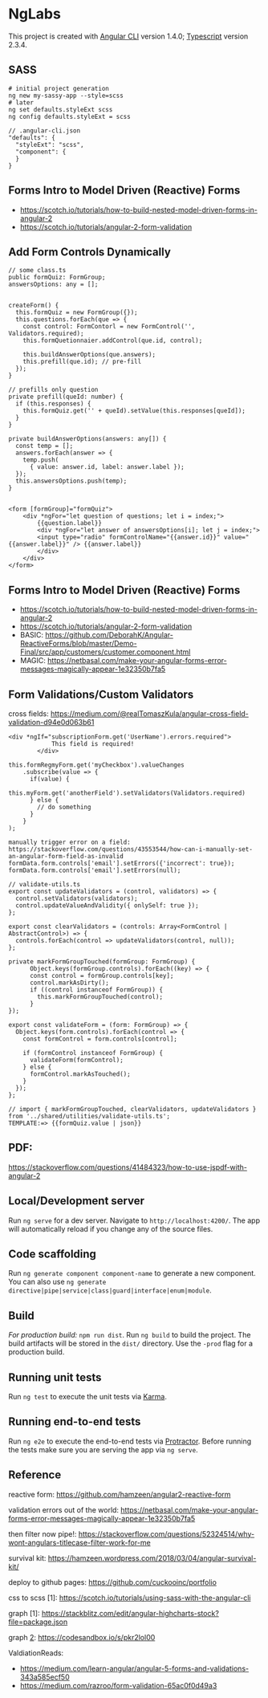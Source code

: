 # NgLabs

This project is created with [Angular CLI](https://github.com/angular/angular-cli) version 1.4.0; [Typescript](https://www.typescriptlang.org) version 2.3.4.

## SASS

```
# initial project generation
ng new my-sassy-app --style=scss
# later
ng set defaults.styleExt scss
ng config defaults.styleExt = scss

// .angular-cli.json
"defaults": {
  "styleExt": "scss",
  "component": {
  }
}
```

## Forms Intro to Model Driven (Reactive) Forms
  * https://scotch.io/tutorials/how-to-build-nested-model-driven-forms-in-angular-2
  * https://scotch.io/tutorials/angular-2-form-validation

## Add Form Controls Dynamically
```
// some class.ts
public formQuiz: FormGroup;
answersOptions: any = [];


createForm() {
  this.formQuiz = new FormGroup({});
  this.questions.forEach(que => {
    const control: FormContorl = new FormControl('', Validators.required);
    this.formQuetionnaier.addControl(que.id, control);

    this.buildAnswerOptions(que.answers);
    this.prefill(que.id); // pre-fill
  });
}

// prefills only question
private prefill(queId: number) {
  if (this.responses) {
    this.formQuiz.get('' + queId).setValue(this.responses[queId]);
  }
}

private buildAnswerOptions(answers: any[]) {
  const temp = [];
  answers.forEach(answer => {
    temp.push(
      { value: answer.id, label: answer.label });
  });
  this.answersOptions.push(temp);
}


<form [formGroup]="formQuiz">
    <div *ngFor="let question of questions; let i = index;">
	    {{question.label}}
	    <div *ngFor="let answer of answersOptions[i]; let j = index;">
        <input type="radio" formControlName="{{answer.id}}" value="{{answer.label}}" /> {{answer.label}} 
	    </div>
    </div>
</form>
```


## Forms Intro to Model Driven (Reactive) Forms
 * https://scotch.io/tutorials/how-to-build-nested-model-driven-forms-in-angular-2
 * https://scotch.io/tutorials/angular-2-form-validation
 * BASIC: https://github.com/DeborahK/Angular-ReactiveForms/blob/master/Demo-Final/src/app/customers/customer.component.html
 * MAGIC: https://netbasal.com/make-your-angular-forms-error-messages-magically-appear-1e32350b7fa5


## Form Validations/Custom Validators
cross fields: https://medium.com/@realTomaszKula/angular-cross-field-validation-d94e0d063b61
```
<div *ngIf="subscriptionForm.get('UserName').errors.required">
            This field is required!
        </div>

this.formRegmyForm.get('myCheckbox').valueChanges
    .subscribe(value => {
      if(value) {
        this.myForm.get('anotherField').setValidators(Validators.required)
      } else {
        // do something
      }
    }
);

manually trigger error on a field: https://stackoverflow.com/questions/43553544/how-can-i-manually-set-an-angular-form-field-as-invalid
formData.form.controls['email'].setErrors({'incorrect': true});
formData.form.controls['email'].setErrors(null);

// validate-utils.ts
export const updateValidators = (control, validators) => {
  control.setValidators(validators);
  control.updateValueAndValidity({ onlySelf: true });
};

export const clearValidators = (controls: Array<FormControl | AbstractControl>) => {
  controls.forEach(control => updateValidators(control, null));
};

private markFormGroupTouched(formGroup: FormGroup) {
      Object.keys(formGroup.controls).forEach((key) => {
      const control = formGroup.controls[key];
      control.markAsDirty();
      if ((control instanceof FormGroup)) {
        this.markFormGroupTouched(control);
      }
});

export const validateForm = (form: FormGroup) => {
  Object.keys(form.controls).forEach(control => {
    const formControl = form.controls[control];

    if (formControl instanceof FormGroup) {
      validateForm(formControl);
    } else {
      formControl.markAsTouched();
    }
  });
};

// import { markFormGroupTouched, clearValidators, updateValidators } from '../shared/utilities/validate-utils.ts';
TEMPLATE:=> {{formQuiz.value | json}}
```

## PDF:
https://stackoverflow.com/questions/41484323/how-to-use-jspdf-with-angular-2

## Local/Development server

Run `ng serve` for a dev server. Navigate to `http://localhost:4200/`. The app will automatically reload if you change any of the source files.

## Code scaffolding

Run `ng generate component component-name` to generate a new component. You can also use `ng generate directive|pipe|service|class|guard|interface|enum|module`.

## Build

*For production build:* `npm run dist`. Run `ng build` to build the project. The build artifacts will be stored in the `dist/` directory. Use the `-prod` flag for a production build.

## Running unit tests

Run `ng test` to execute the unit tests via [Karma](https://karma-runner.github.io).

## Running end-to-end tests

Run `ng e2e` to execute the end-to-end tests via [Protractor](http://www.protractortest.org/).
Before running the tests make sure you are serving the app via `ng serve`.

## Reference

reactive form: https://github.com/hamzeen/angular2-reactive-form

validation errors out of the world: https://netbasal.com/make-your-angular-forms-error-messages-magically-appear-1e32350b7fa5

then filter now pipe!: https://stackoverflow.com/questions/52324514/why-wont-angulars-titlecase-filter-work-for-me

survival kit: https://hamzeen.wordpress.com/2018/03/04/angular-survival-kit/

deploy to github pages: https://github.com/cuckooinc/portfolio

css to scss [1]: https://scotch.io/tutorials/using-sass-with-the-angular-cli

[2]: https://stackoverflow.com/questions/41428437/angular-cli-generate-sass-project-from-existing-project

graph [1]: https://stackblitz.com/edit/angular-highcharts-stock?file=package.json

graph [2]: https://codesandbox.io/s/pkr2lol00

ValdiationReads:

  * https://medium.com/learn-angular/angular-5-forms-and-validations-343a585ecf50
  * https://medium.com/razroo/form-validation-65ac0f0d49a3
  

